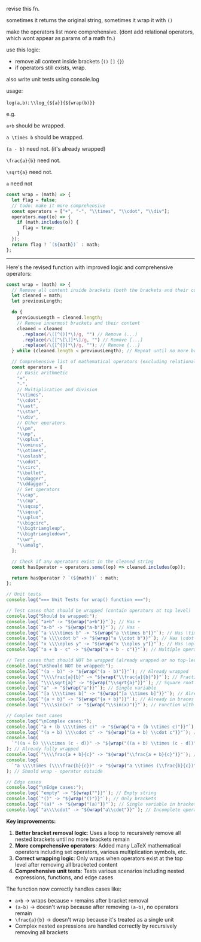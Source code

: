 revise this fn.

sometimes it returns the original string, sometimes it wrap it with `()`

make the operators list more comprehensive. (dont add relational operators, which wont appear as params of a math fn.)

use this logic:

- remove all content inside brackets (`()` `[]` `{}`)
- if operators still exists, wrap.

also write unit tests using console.log

usage:

`log(a,b)`: `\\log_{${a}}{${wrap(b)}}`

e.g.

`a+b` should be wrapped.

`a \times b` should be wrapped.

`(a - b)` need not. (it's already wrapped)

`\frac{a}{b}` need not.

`\sqrt{a}` need not.

`a` need not

```js
const wrap = (math) => {
  let flag = false;
  // todo: make it more comprehensive
  const operators = ["+", "-", "\\times", "\\cdot", "\\div"];
  operators.map((o) => {
    if (math.includes(o)) {
      flag = true;
    }
  });
  return flag ? `(${math})` : math;
};
```

---

Here's the revised function with improved logic and comprehensive operators:

```js
const wrap = (math) => {
  // Remove all content inside brackets (both the brackets and their content)
  let cleaned = math;
  let previousLength;

  do {
    previousLength = cleaned.length;
    // Remove innermost brackets and their content
    cleaned = cleaned
      .replace(/\([^()]*\)/g, "") // Remove (...)
      .replace(/\[[^\[\]]*\]/g, "") // Remove [...]
      .replace(/\{[^{}]*\}/g, ""); // Remove {...}
  } while (cleaned.length < previousLength); // Repeat until no more brackets found

  // Comprehensive list of mathematical operators (excluding relational operators)
  const operators = [
    // Basic arithmetic
    "+",
    "-",
    // Multiplication and division
    "\\times",
    "\\cdot",
    "\\ast",
    "\\star",
    "\\div",
    // Other operators
    "\\pm",
    "\\mp",
    "\\oplus",
    "\\ominus",
    "\\otimes",
    "\\oslash",
    "\\odot",
    "\\circ",
    "\\bullet",
    "\\dagger",
    "\\ddagger",
    // Set operators
    "\\cap",
    "\\cup",
    "\\sqcap",
    "\\sqcup",
    "\\uplus",
    "\\bigcirc",
    "\\bigtriangleup",
    "\\bigtriangledown",
    "\\wr",
    "\\amalg",
  ];

  // Check if any operators exist in the cleaned string
  const hasOperator = operators.some((op) => cleaned.includes(op));

  return hasOperator ? `(${math})` : math;
};

// Unit tests
console.log("=== Unit Tests for wrap() function ===");

// Test cases that should be wrapped (contain operators at top level)
console.log("Should be wrapped:");
console.log(`"a+b" -> "${wrap("a+b")}"`); // Has +
console.log(`"a-b" -> "${wrap("a-b")}"`); // Has -
console.log(`"a \\\\times b" -> "${wrap("a \\times b")}"`); // Has \times
console.log(`"a \\\\cdot b" -> "${wrap("a \\cdot b")}"`); // Has \cdot
console.log(`"x \\\\oplus y" -> "${wrap("x \\oplus y")}"`); // Has \oplus
console.log(`"a + b - c" -> "${wrap("a + b - c")}"`); // Multiple operators

// Test cases that should NOT be wrapped (already wrapped or no top-level operators)
console.log("\nShould NOT be wrapped:");
console.log(`"(a - b)" -> "${wrap("(a - b)")}"`); // Already wrapped
console.log(`"\\\\frac{a}{b}" -> "${wrap("\\frac{a}{b}")}"`); // Fraction
console.log(`"\\\\sqrt{a}" -> "${wrap("\\sqrt{a}")}"`); // Square root
console.log(`"a" -> "${wrap("a")}"`); // Single variable
console.log(`"[a \\\\times b]" -> "${wrap("[a \\times b]")}"`); // Already in brackets
console.log(`"{a + b}" -> "${wrap("{a + b}")}"`); // Already in braces
console.log(`"\\\\sin(x)" -> "${wrap("\\sin(x)")}"`); // Function with parameter

// Complex test cases
console.log("\nComplex cases:");
console.log(`"a + (b \\\\times c)" -> "${wrap("a + (b \\times c)")}"`); // Should wrap - operator outside
console.log(`"(a + b) \\\\cdot c" -> "${wrap("(a + b) \\cdot c")}"`); // Should wrap - operator outside
console.log(
  `"((a + b) \\\\times (c - d))" -> "${wrap("((a + b) \\times (c - d))")}"`
); // Already fully wrapped
console.log(`"\\\\frac{a + b}{c}" -> "${wrap("\\frac{a + b}{c}")}"`); // No wrap - fraction
console.log(
  `"a \\\\times (\\\\frac{b}{c})" -> "${wrap("a \\times (\\frac{b}{c})")}"`
); // Should wrap - operator outside

// Edge cases
console.log("\nEdge cases:");
console.log(`"empty" -> "${wrap("")}"`); // Empty string
console.log(`"()" -> "${wrap("()")}"`); // Only brackets
console.log(`"(a)" -> "${wrap("(a)")}"`); // Single variable in brackets
console.log(`"a\\\\cdot" -> "${wrap("a\\cdot")}"`); // Incomplete operator
```

**Key improvements:**

1. **Better bracket removal logic**: Uses a loop to recursively remove all nested brackets until no more brackets remain
2. **More comprehensive operators**: Added many LaTeX mathematical operators including set operators, various multiplication symbols, etc.
3. **Correct wrapping logic**: Only wraps when operators exist at the top level after removing all bracketed content
4. **Comprehensive unit tests**: Tests various scenarios including nested expressions, functions, and edge cases

The function now correctly handles cases like:

- `a+b` → wraps because `+` remains after bracket removal
- `(a-b)` → doesn't wrap because after removing `(a-b)`, no operators remain
- `\frac{a}{b}` → doesn't wrap because it's treated as a single unit
- Complex nested expressions are handled correctly by recursively removing all brackets
